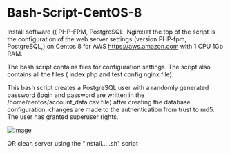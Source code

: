 # Bash-Script-CentOS-8
 Install software (( PHP-FPM, PostgreSQL, Nginx)at the top of the script is the configuration of the web server settings (version PHP-fpm, PostgreSQL,) on Centos 8 for AWS https://aws.amazon.com with 1 CPU 1Gb RAM.

 The bash script contains files for configuration settings. The script also contains all the files ( index.php and test config nginx file).

 This bash script creates a PostgreSQL user with a randomly generated password (login and password are written in the /home/centos/account_data.csv file) after creating the database configuration, changes are made to the authentication from trust to md5. The user has granted superuser rights.


![image](https://user-images.githubusercontent.com/122033209/235057550-b5f4e8b0-53a9-4125-9f9c-9a0aeeb6be8e.png)
  
  
  OR clean server using the "install.....sh" script
